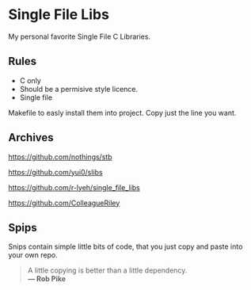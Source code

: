 # Single File Libs

My personal favorite Single File C Libraries.

## Rules

- C only
- Should be a permisive style licence.
- Single file

Makefile to easly install them into project. Copy just the line you want.

## Archives

https://github.com/nothings/stb

https://github.com/yui0/slibs

https://github.com/r-lyeh/single_file_libs

https://github.com/ColleagueRiley

## Spips

Snips contain simple little bits of code, that you just copy and paste into
your own repo.

> A little copying is better than a little dependency.  
> **— Rob Pike**

